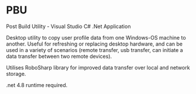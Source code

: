 # PBU
Post Build Utility - Visual Studio C# .Net Application

Desktop utility to copy user profile data from one Windows-OS machine to another. Useful for refreshing or replacing desktop hardware, and can be used in a variety of scenarios (remote transfer, usb transfer, can initiate a data transfer between two remote devices).

Utilises RoboSharp library for improved data transfer over local and network storage.

.net 4.8 runtime required.
